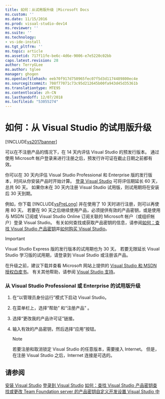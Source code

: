 ```yaml
---
title: 如何：从试用版升级 |Microsoft Docs
ms.custom: ''
ms.date: 11/15/2016
ms.prod: visual-studio-dev14
ms.reviewer: ''
ms.suite: ''
ms.technology:
- vs-ide-install
ms.tgt_pltfrm: ''
ms.topic: article
ms.assetid: 717f11fe-be6c-4d6e-9006-e7e5220c02bb
caps.latest.revision: 28
author: TerryGLee
ms.author: tglee
manager: ghogen
ms.openlocfilehash: eeb70f917d750965fec07f5d3d1174489800ec4e
ms.sourcegitcommit: 708f77071c73c95d212645b00fa943d45d35361b
ms.translationtype: MTE95
ms.contentlocale: zh-CN
ms.lasthandoff: 12/07/2018
ms.locfileid: "53055274"
---
```

# <a name="how-to-upgrade-from-a-trial-edition-of-visual-studio"></a>如何：从 Visual Studio 的试用版升级
[!INCLUDE[vs2017banner](../includes/vs2017banner.md)]

可以在不注册产品的情况下，在 14 天内评估 Visual Studio 的预发行版本。 通过使用 Microsoft 帐户登录来进行注册之后，预发行许可证在截止日期之前都有效。

 你可以在 30 天内评估 Visual Studio Professional 和 Enterprise 版的发行版本，时间从你安装产品时开始计算。 [登录 Visual Studio](../ide/signing-in-to-visual-studio.md) 可将评估期延长 60 天，总共 90 天。 如果你未在 30 天内注册 Visual Studio 试用版，则试用期将在安装后 30 天到期。

 例如，你下载 [!INCLUDE[vsPreLong](../includes/vsprelong-md.md)] 并在使用了 10 天时进行注册，则可以再使用 80 天。 若要在 90 天之后继续使用产品，必须提供有效的产品密钥，或是使用与 MSDN 订阅或 Visual Studio Online 订阅关联的 Microsoft 帐户（或组织帐户）登录 Visual Studio。 有关如何查找或获取产品密钥的信息，请参阅[如何：查找 Visual Studio 产品密钥](../install/how-to-locate-the-visual-studio-product-key.md)并[如何购买 Visual Studio](http://www.visualstudio.com/products/how-to-buy-vs)。

> [!IMPORTANT]
>  Visual Studio Express 版的发行版本的试用期也为 30 天。 若要无限延长 Visual Studio 学习版的试用期，请登录到 Visual Studio 或注册该产品。

 在升级之前，建议下载并查看 Microsoft 网站上提供的 [Visual Studio 和 MSDN 授权白皮书](http://www.microsoft.com/download/details.aspx?id=13350)。 有关其他帮助，请参阅 [Visual Studio 支持](http://support.microsoft.com/ph/1117/en-us)。

### <a name="to-upgrade-from-a-trial-edition-of-visual-studio-professional-or-enterprise"></a>从 Visual Studio Professional 或 Enterprise 的试用版升级

1.  在“以管理员身份运行”模式下启动 Visual Studio。

2.  在菜单栏上，选择“帮助” 和“注册产品” 。

3.  选择“更改我的产品许可证”链接。

4.  输入有效的产品密钥，然后选择“应用”按钮。

    > [!NOTE]
    >  若要注册和取消锁定 Visual Studio 的任意版本，需要接入 Internet。 但是，在注册 Visual Studio 之后，Internet 连接是可选的。

## <a name="see-also"></a>请参阅
 [安装 Visual Studio](../install/install-visual-studio-2015.md) [登录到 Visual Studio](../ide/signing-in-to-visual-studio.md) [如何：查找 Visual Studio 产品密钥](../install/how-to-locate-the-visual-studio-product-key.md)[查找或更改 Team Foundation server 的产品密钥](http://msdn.microsoft.com/library/64f29927-b520-4c9f-b633-bcb527e562cd)[自定义开发设置 Visual Studio 中](http://msdn.microsoft.com/en-us/22c4debb-4e31-47a8-8f19-16f328d7dcd3)